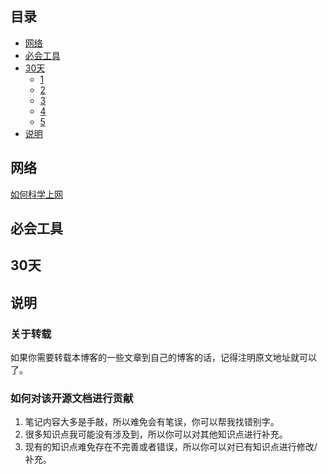 
## 目录

- [网络](#网络)
- [必会工具](#必会工具)
- [30天](#30天)
    - [1](#1)
    - [2](#2)
    - [3](#3)
    - [4](#4)
    - [5](#5)
- [说明](#说明)

## 网络

[如何科学上网](docs/network/科学上网.md)


## 必会工具

## 30天

## 说明

### 关于转载

如果你需要转载本博客的一些文章到自己的博客的话，记得注明原文地址就可以了。

### 如何对该开源文档进行贡献

1. 笔记内容大多是手敲，所以难免会有笔误，你可以帮我找错别字。
2. 很多知识点我可能没有涉及到，所以你可以对其他知识点进行补充。
3. 现有的知识点难免存在不完善或者错误，所以你可以对已有知识点进行修改/补充。




